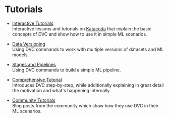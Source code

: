 # Tutorials

- [Interactive Tutorials](/docs/tutorials/interactive) <br/> Interactive lessons
  and tutorials on [Katacoda](https://katacoda.com/dvc) that explain the basic
  concepts of DVC and show how to use it in simple ML scenarios.

- [Data Versioning](/docs/tutorials/versioning) <br/> Using DVC commands to work
  with multiple versions of datasets and ML models.

- [Stages and Pipelines](/docs/tutorials/pipelines) <br/> Using DVC commands to
  build a simple ML pipeline.

- [Comprehensive Tutorial](/docs/tutorials/deep) <br/> Introduces DVC
  step-by-step, while additionally explaining in great detail the motivation and
  what's happening internally.

- [Community Tutorials](/docs/tutorials/community) <br/> Blog posts from the
  community which show how they use DVC in their ML scenarios.
